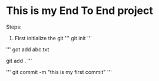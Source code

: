 # This is my End To End project

Steps:
1. First initialize the git
'''
git init
'''

'''
got add abc.txt

git add .
'''

'''
git commit -m "this is my first commit"
'''